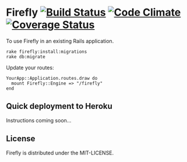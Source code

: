 # Firefly [![Build Status](https://secure.travis-ci.org/wbyoung/firefly.png)](http://travis-ci.org/wbyoung/firefly) [![Code Climate](https://codeclimate.com/github/wbyoung/firefly.png)](https://codeclimate.com/github/wbyoung/firefly) [![Coverage Status](https://coveralls.io/repos/wbyoung/firefly/badge.png)](https://coveralls.io/r/wbyoung/firefly)

To use Firefly in an existing Rails application.

    rake firefly:install:migrations
    rake db:migrate

Update your routes:

    YourApp::Application.routes.draw do
      mount Firefly::Engine => "/firefly"
    end

## Quick deployment to Heroku

Instructions coming soon&hellip;

## License

Firefly is distributed under the MIT-LICENSE.
